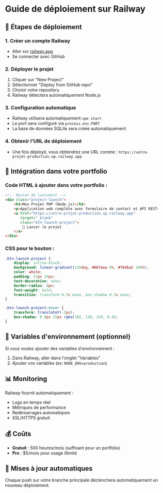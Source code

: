 # Guide de déploiement sur Railway

## 🚀 Étapes de déploiement

### 1. Créer un compte Railway
- Aller sur [railway.app](https://railway.app)
- Se connecter avec GitHub

### 2. Déployer le projet
1. Cliquer sur "New Project"
2. Sélectionner "Deploy from GitHub repo"
3. Choisir votre repository
4. Railway détectera automatiquement Node.js

### 3. Configuration automatique
- Railway utilisera automatiquement `npm start`
- Le port sera configuré via `process.env.PORT`
- La base de données SQLite sera créée automatiquement

### 4. Obtenir l'URL de déploiement
- Une fois déployé, vous obtiendrez une URL comme :
  `https://votre-projet-production.up.railway.app`

## 🔗 Intégration dans votre portfolio

### Code HTML à ajouter dans votre portfolio :

```html
<!-- Bouton de lancement -->
<div class="project-launch">
    <h3>Mon Projet PHP (Node.js)</h3>
    <p>Application web complète avec formulaire de contact et API REST</p>
    <a href="https://votre-projet-production.up.railway.app" 
       target="_blank" 
       class="btn-launch-project">
        🚀 Lancer le projet
    </a>
</div>
```

### CSS pour le bouton :

```css
.btn-launch-project {
    display: inline-block;
    background: linear-gradient(135deg, #667eea 0%, #764ba2 100%);
    color: white;
    padding: 12px 24px;
    text-decoration: none;
    border-radius: 8px;
    font-weight: bold;
    transition: transform 0.3s ease, box-shadow 0.3s ease;
}

.btn-launch-project:hover {
    transform: translateY(-2px);
    box-shadow: 0 8px 25px rgba(102, 126, 234, 0.4);
}
```

## 🔧 Variables d'environnement (optionnel)

Si vous voulez ajouter des variables d'environnement :
1. Dans Railway, aller dans l'onglet "Variables"
2. Ajouter vos variables (ex: `NODE_ENV=production`)

## 📊 Monitoring

Railway fournit automatiquement :
- Logs en temps réel
- Métriques de performance
- Redémarrages automatiques
- SSL/HTTPS gratuit

## 💰 Coûts

- **Gratuit** : 500 heures/mois (suffisant pour un portfolio)
- **Pro** : $5/mois pour usage illimité

## 🔄 Mises à jour automatiques

Chaque push sur votre branche principale déclenchera automatiquement un nouveau déploiement.